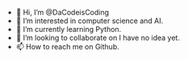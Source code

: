 - 👋 Hi, I’m @DaCodeisCoding
- 👀 I’m interested in computer science and AI.
- 🌱 I’m currently learning Python.
- 💞️ I’m looking to collaborate on I have no idea yet.
- 📫 How to reach me on Github.

<!---
DaCodeisCoding/DaCodeisCoding is a ✨ special ✨ repository because its `README.md` (this file) appears on your GitHub profile.
You can click the Preview link to take a look at your changes.
--->
